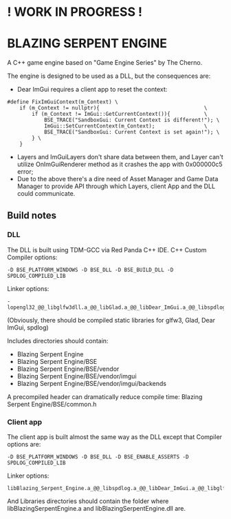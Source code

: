 # ! WORK IN PROGRESS ! #

# BLAZING SERPENT ENGINE #
A C++ game engine based on "Game Engine Series" by The Cherno.

The engine is designed to be used as a DLL, but the consequences are:
- Dear ImGui requires a client app to reset the context:
```
#define FixImGuiContext(m_Context) \
	if (m_Context != nullptr){									\
		if (m_Context != ImGui::GetCurrentContext()){ 			\
			BSE_TRACE("SandboxGui: Current Context is different!"); \
			ImGui::SetCurrentContext(m_Context);				\
			BSE_TRACE("SandboxGui: Current Context is set again!"); \
		} \
	}
```
- Layers and ImGuiLayers don't share data between them, and Layer can't utilize OnImGuiRenderer method as it crashes the app with 0x000000c5 error;
- Due to the above there's a dire need of Asset Manager and Game Data Manager to provide API through which Layers, client App and the DLL could communicate.

## Build notes ##
### DLL ###
The DLL is built using TDM-GCC via Red Panda C++ IDE.
C++ Custom Compiler options:
```
-D BSE_PLATFORM_WINDOWS -D BSE_DLL -D BSE_BUILD_DLL -D SPDLOG_COMPILED_LIB
```
Linker options:
```
-lopengl32_@@_libglfw3dll.a_@@_libGlad.a_@@_libDear_ImGui.a_@@_libspdlog.a
```
(Obviously, there should be compiled static libraries for glfw3, Glad, Dear ImGui, spdlog)

Includes directories should contain:
- Blazing Serpent Engine
- Blazing Serpent Engine/BSE
- Blazing Serpent Engine/BSE/vendor
- Blazing Serpent Engine/BSE/vendor/imgui
- Blazing Serpent Engine/BSE/vendor/imgui/backends

A precompiled header can dramatically reduce compile time:
Blazing Serpent Engine/BSE/common.h

### Client app ###
The client app is built almost the same way as the DLL except that Compiler options are:
```
-D BSE_PLATFORM_WINDOWS -D BSE_DLL -D BSE_ENABLE_ASSERTS -D SPDLOG_COMPILED_LIB
```
Linker options:
```
libBlazing_Serpent_Engine.a_@@_libspdlog.a_@@_libDear_ImGui.a_@@_libglfw3dll.a_@@_libGlad.a
```
And Libraries directories should contain the folder where libBlazingSerpentEngine.a and libBlazingSerpentEngine.dll are.